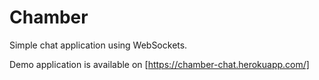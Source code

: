 # Chamber

Simple chat application using WebSockets.

Demo application is available on [https://chamber-chat.herokuapp.com/]
